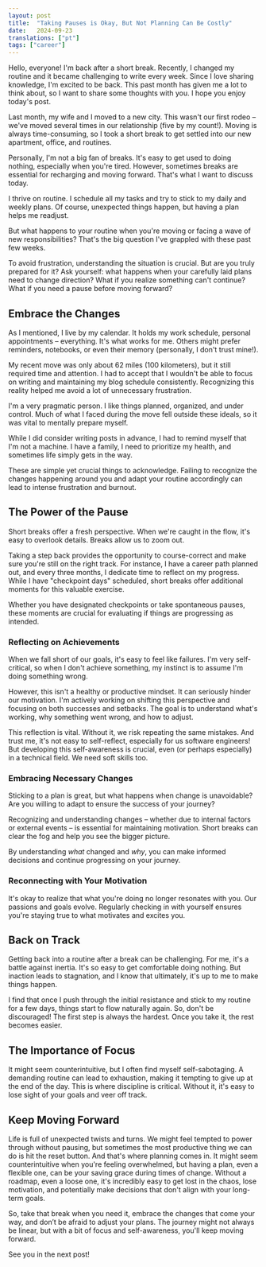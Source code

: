 ```yaml
---
layout: post
title:  "Taking Pauses is Okay, But Not Planning Can Be Costly"
date:   2024-09-23
translations: ["pt"]
tags: ["career"]
---
```


<p class="intro"><span class="dropcap">H</span>ello, everyone! I'm back after a short break.  Recently, I changed my routine and it became challenging to write every week.  Since I love sharing knowledge, I'm excited to be back.  This past month has given me a lot to think about, so I want to share some thoughts with you. I hope you enjoy today's post. </p>

Last month, my wife and I moved to a new city. This wasn't our first rodeo – we've moved several times in our relationship (five by my count!).  Moving is always time-consuming, so I took a short break to get settled into our new apartment, office, and routines. 

Personally, I'm not a big fan of breaks. It's easy to get used to doing nothing, especially when you're tired. However, sometimes breaks are essential for recharging and moving forward.  That's what I want to discuss today.

I thrive on routine. I schedule all my tasks and try to stick to my daily and weekly plans. Of course, unexpected things happen, but having a plan helps me readjust.

But what happens to your routine when you're moving or facing a wave of new responsibilities?  That's the big question I've grappled with these past few weeks. 

To avoid frustration, understanding the situation is crucial.  But are you truly prepared for it?  Ask yourself: what happens when your carefully laid plans need to change direction? What if you realize something can't continue? What if you need a pause before moving forward?

## Embrace the Changes

As I mentioned, I live by my calendar.  It holds my work schedule, personal appointments – everything.  It's what works for me.  Others might prefer reminders, notebooks, or even their memory (personally, I don't trust mine!). 

My recent move was only about 62 miles (100 kilometers), but it still required time and attention.  I had to accept that I wouldn't be able to focus on writing and maintaining my blog schedule consistently.  Recognizing this reality helped me avoid a lot of unnecessary frustration.

I'm a very pragmatic person. I like things planned, organized, and under control.  Much of what I faced during the move fell outside these ideals, so it was vital to mentally prepare myself.

While I did consider writing posts in advance, I had to remind myself that I'm not a machine.  I have a family, I need to prioritize my health, and sometimes life simply gets in the way.

These are simple yet crucial things to acknowledge. Failing to recognize the changes happening around you and adapt your routine accordingly can lead to intense frustration and burnout.

## The Power of the Pause

Short breaks offer a fresh perspective.  When we're caught in the flow, it's easy to overlook details. Breaks allow us to zoom out.

Taking a step back provides the opportunity to course-correct and make sure you're still on the right track. For instance, I have a career path planned out, and every three months, I dedicate time to reflect on my progress. While I have "checkpoint days" scheduled, short breaks offer additional moments for this valuable exercise. 

Whether you have designated checkpoints or take spontaneous pauses, these moments are crucial for evaluating if things are progressing as intended.

### Reflecting on Achievements

When we fall short of our goals, it's easy to feel like failures.  I'm very self-critical, so when I don't achieve something, my instinct is to assume I'm doing something wrong.

However, this isn't a healthy or productive mindset. It can seriously hinder our motivation. I'm actively working on shifting this perspective and focusing on both successes and setbacks.  The goal is to understand what's working, why something went wrong, and how to adjust.

This reflection is vital. Without it, we risk repeating the same mistakes.  And trust me, it's not easy to self-reflect, especially for us software engineers!  But developing this self-awareness is crucial, even (or perhaps especially) in a technical field. We need soft skills too.

### Embracing Necessary Changes

Sticking to a plan is great, but what happens when change is unavoidable?  Are you willing to adapt to ensure the success of your journey?

Recognizing and understanding changes – whether due to internal factors or external events – is essential for maintaining motivation. Short breaks can clear the fog and help you see the bigger picture.

By understanding *what* changed and *why*, you can make informed decisions and continue progressing on your journey.

### Reconnecting with Your Motivation

It's okay to realize that what you're doing no longer resonates with you.  Our passions and goals evolve. Regularly checking in with yourself ensures you're staying true to what motivates and excites you.

## Back on Track

Getting back into a routine after a break can be challenging. For me, it's a battle against inertia. It's so easy to get comfortable doing nothing.  But inaction leads to stagnation, and I know that ultimately, it's up to me to make things happen. 

I find that once I push through the initial resistance and stick to my routine for a few days, things start to flow naturally again. So, don't be discouraged!  The first step is always the hardest. Once you take it, the rest becomes easier.

## The Importance of Focus

It might seem counterintuitive, but I often find myself self-sabotaging. A demanding routine can lead to exhaustion, making it tempting to give up at the end of the day.  This is where discipline is critical. Without it, it's easy to lose sight of your goals and veer off track.

## Keep Moving Forward

Life is full of unexpected twists and turns. We might feel tempted to power through without pausing, but sometimes the most productive thing we can do is hit the reset button. And that's where planning comes in. It might seem counterintuitive when you're feeling overwhelmed, but having a plan, even a flexible one, can be your saving grace during times of change. Without a roadmap, even a loose one, it's incredibly easy to get lost in the chaos, lose motivation, and potentially make decisions that don't align with your long-term goals.

So, take that break when you need it, embrace the changes that come your way, and don’t be afraid to adjust your plans. The journey might not always be linear, but with a bit of focus and self-awareness, you'll keep moving forward.

See you in the next post!